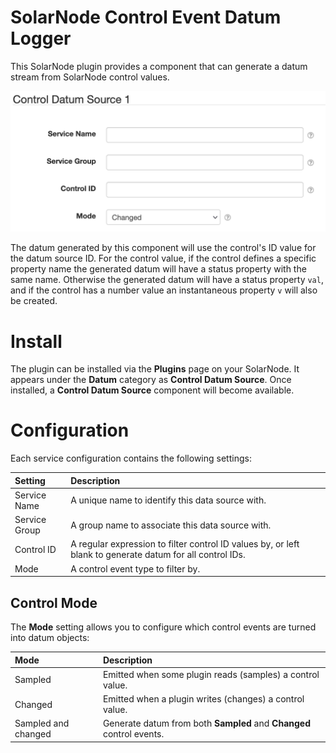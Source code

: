 # SolarNode Control Event Datum Logger

This SolarNode plugin provides a component that can generate a datum stream from SolarNode control
values.

![Control Datum Source settings](docs/solarnode-datum-control-settings.png)

The datum generated by this component will use the control's ID value for the datum source ID. For
the control value, if the control defines a specific property name the generated datum will have a
status property with the same name. Otherwise the generated datum will have a status property `val`,
and if the control has a number value an instantaneous property `v` will also be created.

# Install

The plugin can be installed via the **Plugins** page on your SolarNode. It appears under the
**Datum** category as **Control Datum Source**. Once installed, a **Control Datum Source**
component will become available.

# Configuration

Each service configuration contains the following settings:

| Setting               | Description  |
|:----------------------|:-------------|
| Service Name          | A unique name to identify this data source with.                                 |
| Service Group         | A group name to associate this data source with.                                 |
| Control ID            | A regular expression to filter control ID values by, or left blank to generate datum for all control IDs. |
| Mode                  | A control event type to filter by. |

## Control Mode

The **Mode** setting allows you to configure which control events are turned into datum objects:

| Mode | Description |
|:-----|:------------|
| Sampled | Emitted when some plugin reads (samples) a control value. |
| Changed | Emitted when a plugin writes (changes) a control value.   |
| Sampled and changed | Generate datum from both **Sampled** and **Changed** control events. |

[cron-exp]: https://github.com/SolarNetwork/solarnetwork/wiki/SolarNode-Cron-Job-Syntax
